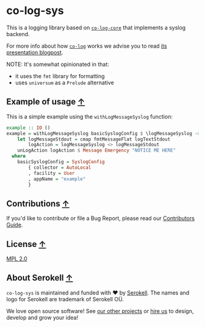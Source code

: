 # co-log-sys

This is a logging library based on [`co-log-core`](https://github.com/kowainik/co-log/tree/master/co-log-core)
that implements a syslog backend.

For more info about how [`co-log`](https://github.com/kowainik/co-log/tree/master/co-log)
works we advise you to read [its presentation blogpost](https://kowainik.github.io/posts/2018-09-25-co-log).

NOTE: It's somewhat opinionated in that:
- it uses the `fmt` library for formatting
- uses `universum` as a `Prelude` alternative

## Example of usage [↑](#co-log-sys)

This is a simple example using the `withLogMessageSyslog` function:

```haskell
example :: IO ()
example = withLogMessageSyslog basicSyslogConfig $ \logMessageSyslog -> do
    let logMessageStdout = cmap fmtMessageFlat logTextStdout
        logAction = logMessageSyslog <> logMessageStdout
    unLogAction logAction $ Message Emergency "NOTICE ME HERE"
  where
    basicSyslogConfig = SyslogConfig
        { collector = AutoLocal
        , facility = User
        , appName = "example"
        }
```

## Contributions [↑](#co-log-sys)

If you'd like to contribute or file a Bug Report, please read our [Contributors Guide](docs/CONTRIBUTING.md).

## License [↑](#co-log-sys)

[MPL 2.0](LICENSE.md)

## About Serokell [↑](#co-log-sys)

`co-log-sys` is maintained and funded with :heart: by [Serokell](https://serokell.io/). The names and logo for Serokell are trademark of Serokell OÜ.

We love open source software! See [our other projects](https://serokell.io/community?utm_source=github) or [hire us](https://serokell.io/hire-us?utm_source=github) to design, develop and grow your idea!
